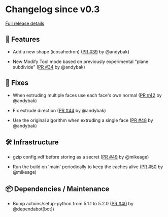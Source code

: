 # Changelog since v0.3

[Full release details](https://github.com/icosa-foundation/open-blocks/compare/v0.3...4e01284cf270345f9407b31ddd2b273909fd8fe8)

## 🚀 Features

- Add a new shape (icosahedron) ([PR #39](https://github.com/icosa-foundation/open-blocks/pull/39) by @andybak)

- New Modify Tool mode based on previously experimental "plane subdivide" ([PR #34](https://github.com/icosa-foundation/open-blocks/pull/34) by @andybak)


## 🐛 Fixes

- When extruding multiple faces use each face's own normal ([PR #42](https://github.com/icosa-foundation/open-blocks/pull/42) by @andybak)

- Fix extrude direction ([PR #44](https://github.com/icosa-foundation/open-blocks/pull/44) by @andybak)

- Use the original algorithm when extruding a single face ([PR #48](https://github.com/icosa-foundation/open-blocks/pull/48) by @andybak)


## 🛠️ Infrastructure

- gzip config.vdf before storing as a secret ([PR #49](https://github.com/icosa-foundation/open-blocks/pull/49) by @mikeage)

- Run the build on 'main' periodically to keep the caches alive ([PR #50](https://github.com/icosa-foundation/open-blocks/pull/50) by @mikeage)


## 📦 Dependencies / Maintenance

- Bump actions/setup-python from 5.1.1 to 5.2.0 ([PR #40](https://github.com/icosa-foundation/open-blocks/pull/40) by @dependabot[bot])





